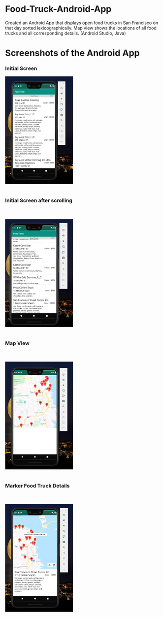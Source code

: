 # Food-Truck-Android-App
Created an Android App that displays open food trucks in San Francisco on that day sorted lexicographically. Map view shows the locations of all food trucks and all corresponding details.
(Android Studio, Java)

<h1>Screenshots of the Android App</h1>

<p align="center"><b>
  <h3>Initial Screen</h3>
<img height="350" width="220" src="https://github.com/agjay96/Food-Truck-Android-App/blob/master/images/Landing%20page.png"><br><br>
<h3>Initial Screen after scrolling</h3><br><br>
<img height="350" width="220" src="https://github.com/agjay96/Food-Truck-Android-App/blob/master/images/Landing%20Page%202%20alphabetical.png"><br><br>
<h3>Map View</h3><br><br>
<img height="350" width="220" src="https://github.com/agjay96/Food-Truck-Android-App/blob/master/images/Map%20Page.png"><br><br>
  <h3>Marker Food Truck Details</h3><br><br>
<img height="350" width="220" src="https://github.com/agjay96/Food-Truck-Android-App/blob/master/images/Map%20Page%20Details.png"><br><br>
</b></p>
